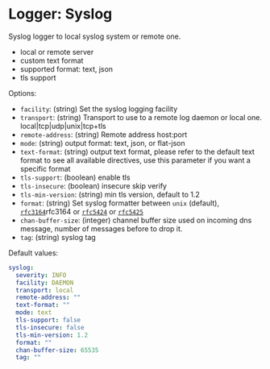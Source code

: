 
# Logger: Syslog

Syslog logger to local syslog system or remote one.

* local or remote server
* custom text format
* supported format: text, json
* tls support

Options:

* `facility`: (string) Set the syslog logging facility
* `transport`: (string) Transport to use to a remote log daemon or local one. local|tcp|udp|unix|tcp+tls
* `remote-address`: (string) Remote address host:port
* `mode`: (string) output format: text, json, or flat-json
* `text-format`: (string) output text format, please refer to the default text format to see all available directives, use this parameter if you want a specific format
* `tls-support`: (boolean) enable tls
* `tls-insecure`: (boolean) insecure skip verify
* `tls-min-version`: (string) min tls version, default to 1.2
* `format`: (string) Set syslog formatter between `unix` (default), [`rfc3164`](https://www.rfc-editor.org/rfc/)rfc3164 or [`rfc5424`](https://www.rfc-editor.org/rfc/rfc5424) or [`rfc5425`](https://www.rfc-editor.org/rfc/rfc5425)
* `chan-buffer-size`: (integer) channel buffer size used on incoming dns message, number of messages before to drop it.
* `tag`: (string) syslog tag

Default values:

```yaml
syslog:
  severity: INFO
  facility: DAEMON
  transport: local
  remote-address: ""
  text-format: ""
  mode: text
  tls-support: false
  tls-insecure: false
  tls-min-version: 1.2
  format: ""
  chan-buffer-size: 65535
  tag: ""
```
